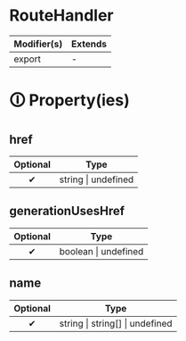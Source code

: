 # RouteHandler

| Modifier(s)                            | Extends                                    |
|----------------------------------------|--------------------------------------------|
| export | - |

# &#128712; Property(ies)

## href

| Optional                           | Type                         |
|:----------------------------------:|------------------------------|
| ✔ | string &#124; undefined |

## generationUsesHref

| Optional                           | Type                         |
|:----------------------------------:|------------------------------|
| ✔ | boolean &#124; undefined |

## name

| Optional                           | Type                         |
|:----------------------------------:|------------------------------|
| ✔ | string &#124; string[] &#124; undefined |